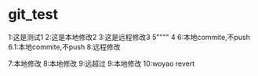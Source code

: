 # git_test
1:这是测试1
2:这是本地修改2
3:这是远程修改3
5""""
4
6:本地commite,不push
6.1:本地commite,不push
8:远程修改

7:本地修改
8:本地修改
9:远超过
9:本地修改
10:woyao revert